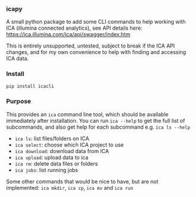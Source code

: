 ### icapy
A small python package to add some CLI commands to help working with ICA 
(illumina connected analytics), see API details here: 
https://ica.illumina.com/ica/api/swagger/index.htm

This is entirely unsupported, untested, subject to break if the ICA API changes,
and for my own convenience to help with finding and accessing ICA data.

### Install
```sh
pip install icacli
```

### Purpose
This provides an `ica` command line tool, which should be available immediately
after installation. You can run `ica --help` to get the full list of subcommands,
and also get help for each subcommand e.g. `ica ls --help`

 - `ica ls`: list files/folders on ICA
 - `ica select`: choose which ICA project to use
 - `ica download`: download data from ICA
 - `ica upload`: upload data to ica
 - `ica rm`: delete data files or folders
 - `ica jobs`: list running jobs

Some other commands that would be nice to have, but are not implemented: 
`ica mkdir`, `ica cp`, `ica mv` and `ica run`
